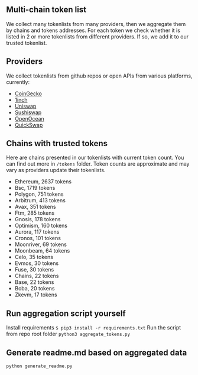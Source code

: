 
## Multi-chain token list 
We collect many tokenlists from many providers, then we aggregate them by chains and tokens addresses. 
For each token we check whether it is listed in 2 or more tokenlists from different providers. If so, 
we add it to our trusted tokenlist.

## Providers
We collect tokenlists from github repos or open APIs from various platforms, currently:
- [CoinGecko](https://www.coingecko.com/)
- [1inch](https://app.1inch.io/)
- [Uniswap](https://uniswap.org/)
- [Sushiswap](https://www.sushi.com/)
- [OpenOcean](https://openocean.finance/)
- [QuickSwap](https://quickswap.exchange/#/swap)

## Chains with trusted tokens
Here are chains presented in our tokenlists with current token count. You can find out more in `/tokens` folder.
Token counts are approximate and may vary as providers update their tokenlists.
- Ethereum, 2637 tokens
- Bsc, 1719 tokens
- Polygon, 751 tokens
- Arbitrum, 413 tokens
- Avax, 351 tokens
- Ftm, 285 tokens
- Gnosis, 178 tokens
- Optimism, 160 tokens
- Aurora, 117 tokens
- Cronos, 101 tokens
- Moonriver, 69 tokens
- Moonbeam, 64 tokens
- Celo, 35 tokens
- Evmos, 30 tokens
- Fuse, 30 tokens
- Chains, 22 tokens
- Base, 22 tokens
- Boba, 20 tokens
- Zkevm, 17 tokens

## Run aggregation script yourself
Install requirements
```$ pip3 install -r requirements.txt```
Run the script from repo root folder
```python3 aggregate_tokens.py```
## Generate readme.md based on aggregated data
```bash
python generate_readme.py
```
